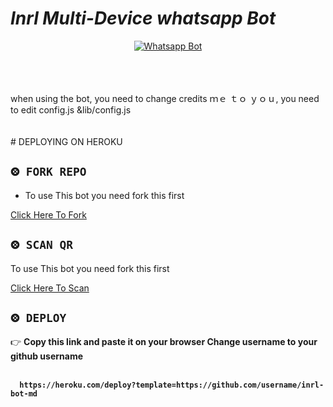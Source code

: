 
# *Inrl Multi-Device whatsapp Bot*
<div align="center">
  
  [![Whatsapp Bot](https://readme-typing-svg.herokuapp.com?font=times-bold-italic&color=%23F7F7F7&duration=4862&center=true&vCenter=true&lines=WELCOME+TO+INRL+MD+GIT+REPO)](https://chat.whatsapp.com/GuoCHF6Wjci8rKPe6CKHsi)
</div>
<br><br><br>
when using the bot, you need to change credits  ｍｅ ｔｏ ｙｏｕ, you need to edit config.js &lib/config.js<br><br><br>
# DEPLOYING ON HEROKU
  <div align="left">
   
## `⨷ FORK REPO`

- To use This bot you need fork this first <br>

[Click Here To Fork](https://github.com/inrl-official/inrl-bot-md/fork)

## `⨷ SCAN QR`

 To use This bot you need fork this first <br>

[Click Here To Scan](https://frendpage.vercel.app/)


## `⨷ DEPLOY`  
  

👉 <b>Copy this link and paste it on your browser Change username to your github username<b> <br><br>
```
  https://heroku.com/deploy?template=https://github.com/username/inrl-bot-md
```
<br>

      
      
      
      

</div>


<div align="left">
  
